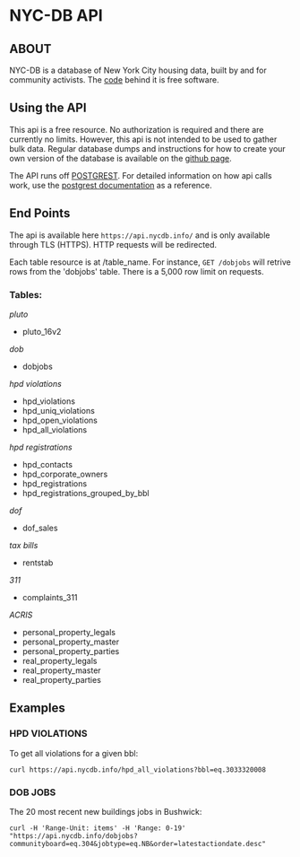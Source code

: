 # NYC-DB API

## ABOUT

NYC-DB is a database of New York City housing data, built by and for community activists. The [code](https://github.com/aepyornis/nyc-db) behind it is free software.

## Using the API

This api is a free resource. No authorization is required and there are currently no limits. However, this api is not intended to be used to gather bulk data. Regular database dumps and instructions for how to create your own version of the database is available on the [github page](https://github.com/aepyornis/nyc-db).

The API runs off [POSTGREST](https://postgrest.com). For detailed information on how api calls work, use the [postgrest documentation](https://postgrest.com/en/v0.4/api.html) as a reference.

## End Points

The api is available here ``` https://api.nycdb.info/ ``` and is only available through TLS (HTTPS). HTTP requests will be redirected.

Each table resource is at /table_name. For instance, ``` GET /dobjobs ``` will retrive rows from the 'dobjobs' table. There is a 5,000 row limit on requests.

### Tables:

*pluto*
  - pluto_16v2
 
*dob*
  - dobjobs
 
*hpd violations*
  - hpd_violations
  - hpd_uniq_violations
  - hpd_open_violations
  - hpd_all_violations

*hpd registrations*
  - hpd_contacts
  - hpd_corporate_owners
  - hpd_registrations
  - hpd_registrations_grouped_by_bbl

*dof*
  - dof_sales

*tax bills*
  - rentstab

*311*
  - complaints_311
 
*ACRIS*
  - personal_property_legals
  - personal_property_master
  - personal_property_parties
  - real_property_legals
  - real_property_master
  - real_property_parties


## Examples

### HPD VIOLATIONS

To get all violations for a given bbl:

```
curl https://api.nycdb.info/hpd_all_violations?bbl=eq.3033320008
```

### DOB JOBS


The 20 most recent new buildings jobs in Bushwick:

```
curl -H 'Range-Unit: items' -H 'Range: 0-19' "https://api.nycdb.info/dobjobs?communityboard=eq.304&jobtype=eq.NB&order=latestactiondate.desc"
```
